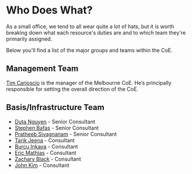 # Who Does What?
As a small office, we tend to all wear quite a lot of hats, but it is worth breaking down what each resource's duties are and to which team they're primarily assigned.

Below you'll find a list of the major groups and teams within the CoE.

## Management Team
[Tim Carioscio](https://portal.contax.cloud/Employee-Directory?Method=DisplaySingle&EMPID=246) is the manager of the Melbourne CoE. He’s principally responsible for setting the overall direction of the CoE.

## Basis/Infrastructure Team
* [Duta Nguyen](https://portal.contax.cloud/Employee-Directory?Method=DisplaySingle&EMPID=539) - Senior Consultant
* [Stephen Bafas](https://portal.contax.cloud/Employee-Directory?Method=DisplaySingle&EMPID=540) - Senior Consultant
* [Pratheeb Sivagnanam](https://portal.contax.cloud/Employee-Directory?Method=DisplaySingle&EMPID=587) - Senior Consultant
* [Tarik Jeena](https://portal.contax.cloud/Employee-Directory?Method=DisplaySingle&EMPID=767) - Consultant
* [Burcu Inkaya](https://portal.contax.cloud/Employee-Directory?Method=DisplaySingle&EMPID=804) - Consultant
* [Eric Mathias](https://portal.contax.cloud/Employee-Directory?Method=DisplaySingle&EMPID=805) - Consultant
* [Zachary Black](https://portal.contax.cloud/Employee-Directory?Method=DisplaySingle&EMPID=806) - Consultant
* [John Kim](https://portal.contax.cloud/Employee-Directory?Method=DisplaySingle&EMPID=853) - Consultant
